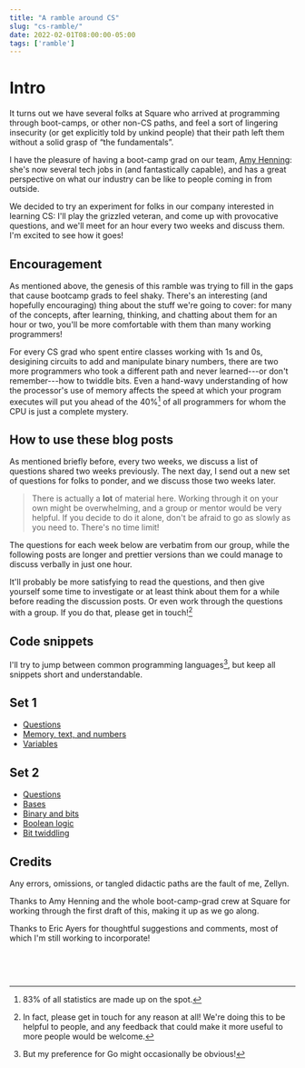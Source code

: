 ```yaml
---
title: "A ramble around CS"
slug: "cs-ramble/"
date: 2022-02-01T08:00:00-05:00
tags: ['ramble']
---
```


# Intro

It turns out we have several folks at Square who arrived at
programming through boot-camps, or other non-CS paths, and feel a sort
of lingering insecurity (or get explicitly told by unkind people) that
their path left them without a solid grasp of “the fundamentals”.

I have the pleasure of having a boot-camp grad on our team, [Amy
Henning](https://amyh.dev/): she's now several tech jobs in (and
fantastically capable), and has a great perspective on what our
industry can be like to people coming in from outside.

We decided to try an experiment for folks in our company interested in
learning CS: I'll play the grizzled veteran, and come up with
provocative questions, and we'll meet for an hour every two weeks and
discuss them. I'm excited to see how it goes!

## Encouragement

As mentioned above, the genesis of this ramble was trying to fill in
the gaps that cause bootcamp grads to feel shaky. There's an
interesting (and hopefully encouraging) thing about the stuff we're
going to cover: for many of the concepts, after learning, thinking,
and chatting about them for an hour or two, you'll be more comfortable
with them than many working programmers!

For every CS grad who spent entire classes working with 1s and 0s,
desigining circuits to add and manipulate binary numbers, there are
two more programmers who took a different path and never learned---or
don't remember---how to twiddle bits. Even a hand-wavy understanding
of how the processor's use of memory affects the speed at which your
program executes will put you ahead of the 40%[^1] of all programmers
for whom the CPU is just a complete mystery.

[^1]: 83% of all statistics are made up on the spot[^2].

[^2]: Yes, including this one.

## How to use these blog posts

As mentioned briefly before, every two weeks, we discuss a list of
questions shared two weeks previously. The next day, I send out a new
set of questions for folks to ponder, and we discuss those two weeks
later.

> There is actually a **lot** of material here. Working through it on
> your own might be overwhelming, and a group or mentor would be very
> helpful. If you decide to do it alone, don't be afraid to go as
> slowly as you need to. There's no time limit!

The questions for each week below are verbatim from our group, while
the following posts are longer and prettier versions than we could
manage to discuss verbally in just one hour.

It'll probably be more satisfying to read the questions, and then give
yourself some time to investigate or at least think about them for a
while before reading the discussion posts. Or even work through the
questions with a group. If you do that, please get in touch![^3]

[^3]: In fact, please get in touch for any reason at all! We're doing
this to be helpful to people, and any feedback that could make it more
useful to more people would be welcome.

## Code snippets

I'll try to jump between common programming languages[^4], but keep all
snippets short and understandable.

[^4]: But my preference for Go might occasionally be obvious!

## Set 1

- [Questions](1a/)
- [Memory, text, and numbers](1b/)
- [Variables](1c/)

## Set 2
- [Questions](2a/)
- [Bases](2b/)
- [Binary and bits](2c/)
- [Boolean logic](2d/)
- [Bit twiddling](2e/)


## Credits

Any errors, omissions, or tangled didactic paths are the fault of me,
Zellyn.

Thanks to Amy Henning and the whole boot-camp-grad crew at Square for
working through the first draft of this, making it up as we go along.

Thanks to Eric Ayers for thoughtful suggestions and comments, most of
which I'm still working to incorporate!

&nbsp;

&nbsp;
